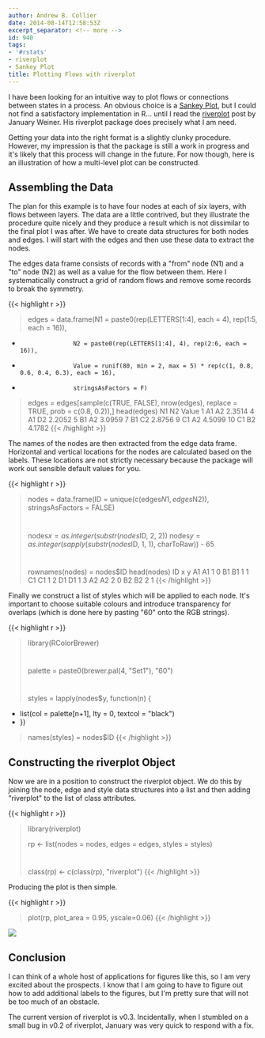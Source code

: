 ```yaml
---
author: Andrew B. Collier
date: 2014-08-14T12:58:53Z
excerpt_separator: <!-- more -->
id: 940
tags:
- '#rstats'
- riverplot
- Sankey Plot
title: Plotting Flows with riverplot
---
```


I have been looking for an intuitive way to plot flows or connections between states in a process. An obvious choice is a [Sankey Plot](https://en.wikipedia.org/wiki/Sankey_diagram), but I could not find a satisfactory implementation in R... until I read the [riverplot](http://logfc.wordpress.com/2014/02/27/riverplot/) post by January Weiner. His riverplot package does precisely what I am need.

<!--more-->

Getting your data into the right format is a slightly clunky procedure. However, my impression is that the package is still a work in progress and it's likely that this process will change in the future. For now though, here is an illustration of how a multi-level plot can be constructed.

## Assembling the Data

The plan for this example is to have four nodes at each of six layers, with flows between layers. The data are a little contrived, but they illustrate the procedure quite nicely and they produce a result which is not dissimilar to the final plot I was after. We have to create data structures for both nodes and edges. I will start with the edges and then use these data to extract the nodes.

The edges data frame consists of records with a "from" node (N1) and a "to" node (N2) as well as a value for the flow between them. Here I systematically construct a grid of random flows and remove some records to break the symmetry.

{{< highlight r >}}
> edges = data.frame(N1 = paste0(rep(LETTERS[1:4], each = 4), rep(1:5, each = 16)),
+                    N2 = paste0(rep(LETTERS[1:4], 4), rep(2:6, each = 16)),
+                    Value = runif(80, min = 2, max = 5) * rep(c(1, 0.8, 0.6, 0.4, 0.3), each = 16),
+                    stringsAsFactors = F)
> 
> edges = edges[sample(c(TRUE, FALSE), nrow(edges), replace = TRUE, prob = c(0.8, 0.2)),]
> head(edges)
   N1 N2  Value
1  A1 A2 2.3514
4  A1 D2 2.2052
5  B1 A2 3.0959
7  B1 C2 2.8756
9  C1 A2 4.5099
10 C1 B2 4.1782
{{< /highlight >}}

The names of the nodes are then extracted from the edge data frame. Horizontal and vertical locations for the nodes are calculated based on the labels. These locations are not strictly necessary because the package will work out sensible default values for you.

{{< highlight r >}}
> nodes = data.frame(ID = unique(c(edges$N1, edges$N2)), stringsAsFactors = FALSE)
> #
> nodes$x = as.integer(substr(nodes$ID, 2, 2))
> nodes$y = as.integer(sapply(substr(nodes$ID, 1, 1), charToRaw)) - 65
> #
> rownames(nodes) = nodes$ID
> head(nodes)
   ID x y
A1 A1 1 0
B1 B1 1 1
C1 C1 1 2
D1 D1 1 3
A2 A2 2 0
B2 B2 2 1
{{< /highlight >}}

Finally we construct a list of styles which will be applied to each node. It's important to choose suitable colours and introduce transparency for overlaps (which is done here by pasting "60" onto the RGB strings).

{{< highlight r >}}
> library(RColorBrewer)
> #
> palette = paste0(brewer.pal(4, "Set1"), "60")
> #
> styles = lapply(nodes$y, function(n) {
+   list(col = palette[n+1], lty = 0, textcol = "black")
+ })
> names(styles) = nodes$ID
{{< /highlight >}}

## Constructing the riverplot Object

Now we are in a position to construct the riverplot object. We do this by joining the node, edge and style data structures into a list and then adding "riverplot" to the list of class attributes.

{{< highlight r >}}
> library(riverplot)
> 
> rp <- list(nodes = nodes, edges = edges, styles = styles)
> #
> class(rp) <- c(class(rp), "riverplot")
{{< /highlight >}}

Producing the plot is then simple.

{{< highlight r >}}
> plot(rp, plot_area = 0.95, yscale=0.06)
{{< /highlight >}}

<img src="/img/2014/08/riverplot-example.png">

## Conclusion

I can think of a whole host of applications for figures like this, so I am very excited about the prospects. I know that I am going to have to figure out how to add additional labels to the figures, but I'm pretty sure that will not be too much of an obstacle.

The current version of riverplot is v0.3. Incidentally, when I stumbled on a small bug in v0.2 of riverplot, January was very quick to respond with a fix.
